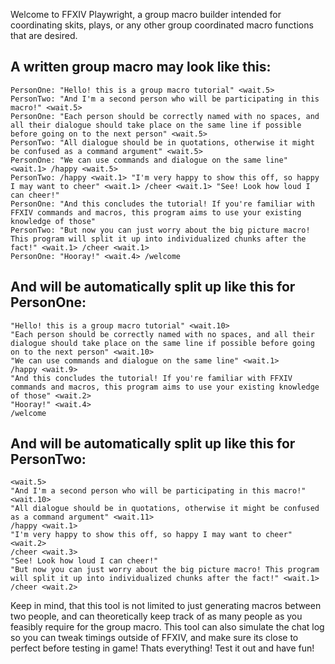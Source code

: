Welcome to FFXIV Playwright, a group macro builder intended for coordinating skits, plays, or any other group coordinated macro functions that are desired.


## A written group macro may look like this:
```
PersonOne: "Hello! this is a group macro tutorial" <wait.5>
PersonTwo: "And I'm a second person who will be participating in this macro!" <wait.5>
PersonOne: "Each person should be correctly named with no spaces, and all their dialogue should take place on the same line if possible before going on to the next person" <wait.5>
PersonTwo: "All dialogue should be in quotations, otherwise it might be confused as a command argument" <wait.5>
PersonOne: "We can use commands and dialogue on the same line" <wait.1> /happy <wait.5> 
PersonTwo: /happy <wait.1> "I'm very happy to show this off, so happy I may want to cheer" <wait.1> /cheer <wait.1> "See! Look how loud I can cheer!"
PersonOne: "And this concludes the tutorial! If you're familiar with FFXIV commands and macros, this program aims to use your existing knowledge of those" 
PersonTwo: "But now you can just worry about the big picture macro! This program will split it up into individualized chunks after the fact!" <wait.1> /cheer <wait.1>
PersonOne: "Hooray!" <wait.4> /welcome
```
## And will be automatically split up like this for PersonOne:
```
"Hello! this is a group macro tutorial" <wait.10>
"Each person should be correctly named with no spaces, and all their dialogue should take place on the same line if possible before going on to the next person" <wait.10>
"We can use commands and dialogue on the same line" <wait.1>
/happy <wait.9>
"And this concludes the tutorial! If you're familiar with FFXIV commands and macros, this program aims to use your existing knowledge of those" <wait.2>
"Hooray!" <wait.4>
/welcome
```
## And will be automatically split up like this for PersonTwo:
```
<wait.5>
"And I'm a second person who will be participating in this macro!" <wait.10>
"All dialogue should be in quotations, otherwise it might be confused as a command argument" <wait.11>
/happy <wait.1>
"I'm very happy to show this off, so happy I may want to cheer" <wait.2>
/cheer <wait.3>
"See! Look how loud I can cheer!" 
"But now you can just worry about the big picture macro! This program will split it up into individualized chunks after the fact!" <wait.1>
/cheer <wait.2>
```
Keep in mind, that this tool is not limited to just generating macros between two people, and can theoretically keep track of as many people as you feasibly require for the group macro.
This tool can also simulate the chat log so you can tweak timings outside of FFXIV, and make sure its close to perfect before testing in game!
Thats everything! Test it out and have fun!




